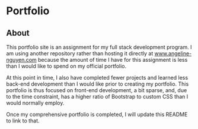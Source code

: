 # Portfolio

## About

This portfolio site is an assignment for my full stack development program. I am using another repository rather than hosting it directly at www.angeline-nguyen.com because the amount of time I have for this assignment is less than I would like to spend on my official portfolio.

At this point in time, I also have completed fewer projects and learned less back-end development than I would like prior to creating my portfolio. This portfolio is thus focused on front-end development, a bit sparse, and, due to the time constraint, has a higher ratio of Bootstrap to custom CSS than I would normally employ.

Once my comprehensive portfolio is completed, I will update this README to link to that. 

